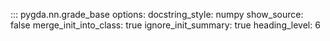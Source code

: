 ::: pygda.nn.grade_base
    options:
      docstring_style: numpy
      show_source: false
      merge_init_into_class: true
      ignore_init_summary: true
      heading_level: 6